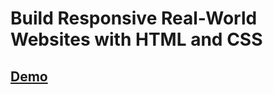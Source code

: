 # Build Responsive Real-World Websites with HTML and CSS

## [Demo](https://omnifood-blush.vercel.app/)
